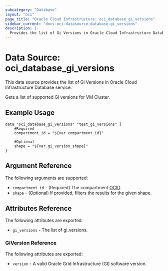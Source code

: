 ```yaml
---
subcategory: "Database"
layout: "oci"
page_title: "Oracle Cloud Infrastructure: oci_database_gi_versions"
sidebar_current: "docs-oci-datasource-database-gi_versions"
description: |-
  Provides the list of Gi Versions in Oracle Cloud Infrastructure Database service
---
```


# Data Source: oci_database_gi_versions
This data source provides the list of Gi Versions in Oracle Cloud Infrastructure Database service.

Gets a list of supported GI versions for VM Cluster.

## Example Usage

```hcl
data "oci_database_gi_versions" "test_gi_versions" {
	#Required
	compartment_id = "${var.compartment_id}"

	#Optional
	shape = "${var.gi_version_shape}"
}
```

## Argument Reference

The following arguments are supported:

* `compartment_id` - (Required) The compartment [OCID](https://docs.cloud.oracle.com/iaas/Content/General/Concepts/identifiers.htm).
* `shape` - (Optional) If provided, filters the results for the given shape.


## Attributes Reference

The following attributes are exported:

* `gi_versions` - The list of gi_versions.

### GiVersion Reference

The following attributes are exported:

* `version` - A valid Oracle Grid Infrastructure (GI) software version.


